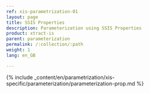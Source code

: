 ```yaml
---
ref: xis-parametrization-01
layout: page
title: SSIS Properties
description: Parameterization using SSIS Properties
product: xtract-is
parent: parameterization
permalink: /:collection/:path
weight: 1
lang: en_GB

---
```


{% include _content/en/parametrization/xis-specific/parameterization/parameterization-prop.md  %}
